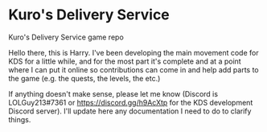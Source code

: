 # Kuro's Delivery Service
Kuro's Delivery Service game repo

Hello there, this is Harry. I've been developing the main movement code for KDS for a little while, and for the most part it's complete and at a point where I can put it online so contributions can come in and help add parts to the game (e.g. the quests, the levels, the etc.)

If anything doesn't make sense, please let me know (Discord is LOLGuy213#7361 or https://discord.gg/h9AcXtp for the KDS development Discord server). I'll update here any documentation I need to do to clarify things.
